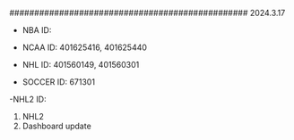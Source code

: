 ################################################
2024.3.17

- NBA
 ID: 

- NCAA
 ID: 401625416, 401625440

- NHL
 ID: 401560149, 401560301

- SOCCER
 ID: 671301

-NHL2
 ID: 

1. NHL2
2. Dashboard update